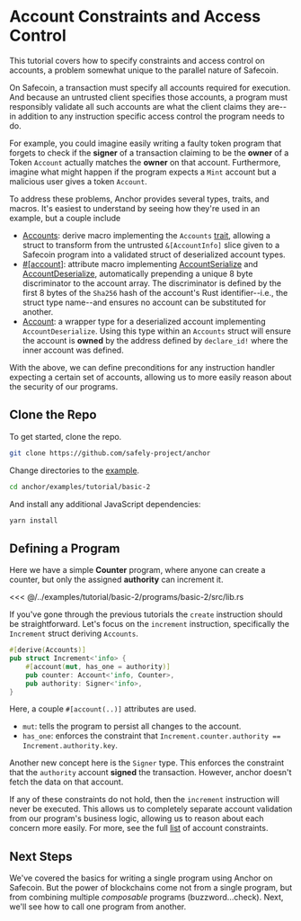 # Account Constraints and Access Control

This tutorial covers how to specify constraints and access control on accounts, a problem
somewhat unique to the parallel nature of Safecoin.

On Safecoin, a transaction must specify all accounts required for execution. And because an untrusted client specifies those accounts, a program must responsibly validate all such accounts are what the client claims they are--in addition to any instruction specific access control the program needs to do.

For example, you could imagine easily writing a faulty token program that forgets to check if the **signer** of a transaction claiming to be the **owner** of a Token `Account` actually matches the **owner** on that account. Furthermore, imagine what might happen if the program expects a `Mint` account but a malicious user gives a token `Account`.

To address these problems, Anchor provides several types, traits, and macros. It's easiest to understand by seeing how they're used in an example, but a couple include

- [Accounts](https://docs.rs/safe-anchor-lang/latest/anchor_lang/derive.Accounts.html): derive macro implementing the `Accounts` [trait](https://docs.rs/safe-anchor-lang/latest/anchor_lang/trait.Accounts.html), allowing a struct to transform
  from the untrusted `&[AccountInfo]` slice given to a Safecoin program into a validated struct
  of deserialized account types.
- [#[account]](https://docs.rs/safe-anchor-lang/latest/anchor_lang/attr.account.html): attribute macro implementing [AccountSerialize](https://docs.rs/safe-anchor-lang/latest/anchor_lang/trait.AccountSerialize.html) and [AccountDeserialize](https://docs.rs/safe-anchor-lang/latest/anchor_lang/trait.AnchorDeserialize.html), automatically prepending a unique 8 byte discriminator to the account array. The discriminator is defined by the first 8 bytes of the `Sha256` hash of the account's Rust identifier--i.e., the struct type name--and ensures no account can be substituted for another.
- [Account](https://docs.rs/safe-anchor-lang/latest/anchor_lang/accounts/account/struct.Account.html): a wrapper type for a deserialized account implementing `AccountDeserialize`. Using this type within an `Accounts` struct will ensure the account is **owned** by the address defined by `declare_id!` where the inner account was defined.

With the above, we can define preconditions for any instruction handler expecting a certain set of
accounts, allowing us to more easily reason about the security of our programs.

## Clone the Repo

To get started, clone the repo.

```bash
git clone https://github.com/safely-project/anchor
```

Change directories to the [example](https://github.com/safely-project/anchor/tree/master/examples/tutorial/basic-2).

```bash
cd anchor/examples/tutorial/basic-2
```

And install any additional JavaScript dependencies:

```bash
yarn install
```

## Defining a Program

Here we have a simple **Counter** program, where anyone can create a counter, but only the assigned
**authority** can increment it.

<<< @/../examples/tutorial/basic-2/programs/basic-2/src/lib.rs

If you've gone through the previous tutorials the `create` instruction should be straightforward.
Let's focus on the `increment` instruction, specifically the `Increment` struct deriving
`Accounts`.

```rust
#[derive(Accounts)]
pub struct Increment<'info> {
    #[account(mut, has_one = authority)]
    pub counter: Account<'info, Counter>,
    pub authority: Signer<'info>,
}
```

Here, a couple `#[account(..)]` attributes are used.

- `mut`: tells the program to persist all changes to the account.
- `has_one`: enforces the constraint that `Increment.counter.authority == Increment.authority.key`.

Another new concept here is the `Signer` type. This enforces the constraint that the `authority`
account **signed** the transaction. However, anchor doesn't fetch the data on that account.

If any of these constraints do not hold, then the `increment` instruction will never be executed.
This allows us to completely separate account validation from our program's business logic, allowing us
to reason about each concern more easily. For more, see the full [list](https://docs.rs/safe-anchor-lang/latest/anchor_lang/derive.Accounts.html) of account constraints.

## Next Steps

We've covered the basics for writing a single program using Anchor on Safecoin. But the power of
blockchains come not from a single program, but from combining multiple _composable_ programs
(buzzword...check). Next, we'll see how to call one program from another.

